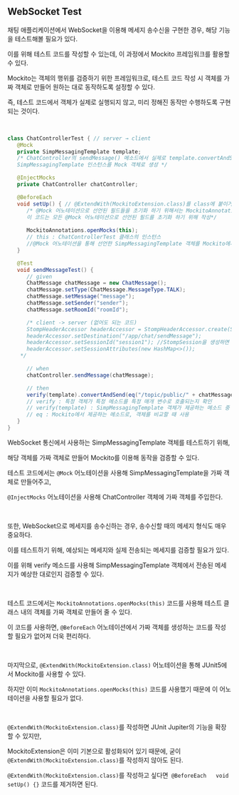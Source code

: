 ## WebSocket Test
채팅 애플리케이션에서 WebSocket을 이용해 메세지 송수신을 구현한 경우, 해당 기능을 테스트해볼 필요가 있다. 

이를 위해 테스트 코드를 작성할 수 있는데, 이 과정에서 Mockito 프레임워크를 활용할 수 있다.

Mockito는 객체의 행위를 검증하기 위한 프레임워크로, 테스트 코드 작성 시 객체를 가짜 객체로 만들어 원하는 대로 동작하도록 설정할 수 있다. 

즉, 테스트 코드에서 객체가 실제로 실행되지 않고, 미리 정해진 동작만 수행하도록 구현되는 것이다.

<br>

```java
class ChatControllerTest { // server → client
   @Mock
   private SimpMessagingTemplate template;
   /* ChatController의 sendMessage() 메소드에서 실제로 template.convertAndSend()가 호출되는지 확인하기 위해서
   SimpMessagingTemplate 인스턴스를 Mock 객체로 생성 */

   @InjectMocks
   private ChatController chatController;

   @BeforeEach
   void setUp() { // @ExtendWith(MockitoExtension.class)를 class에 붙이거나 해당 메소드를 쓰거나
      /* @Mock 어노테이션으로 선언된 필드들을 초기화 하기 위해서는 MockitoAnnotations 클래스의 openMocks() 메소드를 이용해야한다.
      이 코드는 모든 @Mock 어노테이션으로 선언된 필드를 초기화 하기 위해 작성*/
    
      MockitoAnnotations.openMocks(this);
      // this : ChatControllerTest 클래스의 인스턴스
      //@Mock 어노테이션을 통해 선언한 SimpMessagingTemplate 객체를 Mockito에서 제공하는 mock 객체로 만들기 위해서는 this 인스턴스를 전달
   }

   @Test
   void sendMessageTest() {
      // given
      ChatMessage chatMessage = new ChatMessage();
      chatMessage.setType(ChatMessage.MessageType.TALK);
      chatMessage.setMessage("message");
      chatMessage.setSender("sender");
      chatMessage.setRoomId("roomId");

      /* client -> server (없어도 되는 코드)
      StompHeaderAccessor headerAccessor = StompHeaderAccessor.create(StompCommand.SEND); 
      headerAccessor.setDestination("/app/chat/sendMessage");
      headerAccessor.setSessionId("session1"); //StompSession을 생성하면 내부에서는 자동으로 sessionId를 생성
      headerAccessor.setSessionAttributes(new HashMap<>());
    */

      // when
      chatController.sendMessage(chatMessage);

      // then
      verify(template).convertAndSend(eq("/topic/public/" + chatMessage.getRoomId() ), eq(chatMessage));
      // verify : 특정 객체가 특정 메소드를 특정 매개 변수로 호출되는지 확인
      // verify(template) : SimpMessagingTemplate 객체가 제공하는 메소드 중 하나가 호출되었는지 검증하는 용도
      // eq : Mockito에서 제공하는 메소드로, 객체를 비교할 때 사용
   }
}
```

WebSocket 통신에서 사용하는 SimpMessagingTemplate 객체를 테스트하기 위해, 

해당 객체를 가짜 객체로 만들어 Mockito를 이용해 동작을 검증할 수 있다. 

테스트 코드에서는 `@Mock` 어노테이션을 사용해 SimpMessagingTemplate을 가짜 객체로 만들어주고, 

`@InjectMocks` 어노테이션을 사용해 ChatController 객체에 가짜 객체를 주입한다.

<br>

또한, WebSocket으로 메세지를 송수신하는 경우, 송수신할 때의 메세지 형식도 매우 중요하다. 

이를 테스트하기 위해, 예상되는 메세지와 실제 전송되는 메세지를 검증할 필요가 있다. 

이를 위해 verify 메소드를 사용해 SimpMessagingTemplate 객체에서 전송된 메세지가 예상한 대로인지 검증할 수 있다.

<br>

테스트 코드에서는 `MockitoAnnotations.openMocks(this)` 코드를 사용해 테스트 클래스 내의 객체를 가짜 객체로 만들어 줄 수 있다. 

이 코드를 사용하면, `@BeforeEach` 어노테이션에서 가짜 객체를 생성하는 코드를 작성할 필요가 없어져 더욱 편리하다.

<br>

마지막으로, `@ExtendWith(MockitoExtension.class)` 어노테이션을 통해 JUnit5에서 Mockito를 사용할 수 있다. 

하지만 이미 `MockitoAnnotations.openMocks(this)` 코드를 사용했기 때문에 이 어노테이션을 사용할 필요가 없다.

<br>

`@ExtendWith(MockitoExtension.class)`를 작성하면 JUnit Jupiter의 기능을 확장할 수 있지만, 

MockitoExtension은 이미 기본으로 활성화되어 있기 때문에, 굳이 `@ExtendWith(MockitoExtension.class)`를 작성하지 않아도 된다.

`@ExtendWith(MockitoExtension.class)`를 작성하고 싶다면` @BeforeEach   void setUp() {}` 코드를 제거하면 된다.

